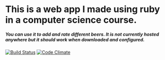 # This is a web app I made using ruby in a computer science course. 
##### You can use it to add and rate different beers. It is not currently hosted anywhere but it should work when downloaded and configured.

[![Build Status](https://travis-ci.org/Samppaa/wadror.png)](https://travis-ci.org/Samppaa/wadror)
[![Code Climate](https://codeclimate.com/github/Samppaa/wadror.png)](https://codeclimate.com/github/Samppaa/wadror)

